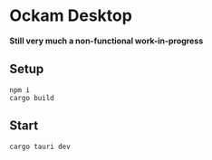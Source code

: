 # Ockam Desktop

**Still very much a non-functional work-in-progress**

## Setup

```
npm i
cargo build
```

## Start

```
cargo tauri dev
```